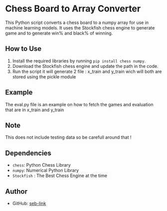 # Chess Board to Array Converter

This Python script converts a chess board to a numpy array for use in machine learning models. It uses the Stockfish chess engine to generate game and to generate win% and black% of winning.

## How to Use

1. Install the required libraries by running `pip install chess numpy`.
2. Download the Stockfish chess engine and update the path in the code.
3. Run the script it will generate 2 file : x_train and y_train wich will both are stored using the pickle module

## Example

The eval.py file is an example on how to fetch the games and evaluation that are in x_train and y_train

## Note

This does not include testing data so be carefull around that !

## Dependencies

- `chess`: Python Chess Library
- `numpy`: Numerical Python Library
- `Stockfish` : The Best Chess Engine at the time

## Author

- GitHub: [seb-link](https://github.com/seb-link)